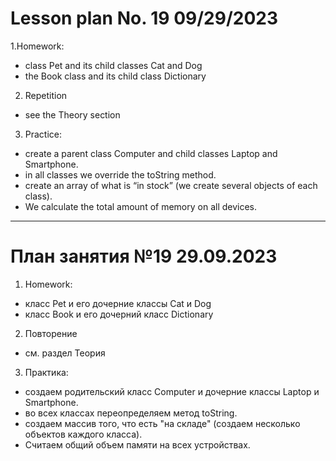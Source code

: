 # Lesson plan No. 19 09/29/2023

1.Homework:
- class Pet and its child classes Cat and Dog
- the Book class and its child class Dictionary

2. Repetition
- see the Theory section


3. Practice:

- create a parent class Computer and child classes Laptop and Smartphone.
- in all classes we override the toString method.
- create an array of what is “in stock” (we create several objects of each class).
- We calculate the total amount of memory on all devices.

___________________________________________

# План занятия №19 29.09.2023

1. Homework:
- класс Pet и его дочерние классы Cat и Dog
- класс Book и его дочерний класс Dictionary

2. Повторение 
- см. раздел Теория
 

3. Практика:

- создаем родительский класс Computer и дочерние классы Laptop и Smartphone.
- во всех классах переопределяем метод toString.
- создаем массив того, что есть "на складе" (создаем несколько объектов каждого класса).
- Считаем общий объем памяти на всех устройствах.